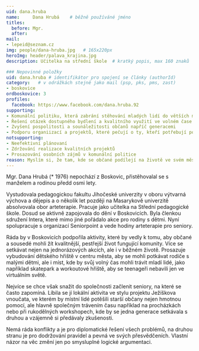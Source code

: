 ```yaml
---
uid: dana.hruba
name:     Dana Hrubá  	# běžně používáné jméno
titles:
  before: Mgr. 
  after:
mail:
- lepeid@seznam.cz
img: people/dana-hruba.jpg   # 165x220px
heroImg: header/palava_krajina.jpg
description: Učitelka na střední škole 	# kratký popis, max 160 znaků

### Nepovinné položky
uid: dana.hruba # identifikátor pro spojení se články (authorId)
category: 	# v odrážkách stejně jako mail (psp, pks, pms, zast)
- boskovice
ordboskovice: 3
profiles:
  facebook: https://www.facebook.com/dana.hruba.92
supporting:
- Komunální politiku, která zabrání stěhování mladých lidí do větších měst
- Řešení otázek dostupného bydlení a kvalitního využití ve volném čase
- Zvyšení pospolitosti a sounáležitosti občanů napříč generacemi
- Podporu organiizací a projektů, které pečují o ty, kteří potřebují pomoc
notsupporting:
- Neefektivní plánovaní
- Zdržování realizace kvalitních projektů
- Prosazování osobních zájmů v komunální politice
reason: Myslím si, že tam, kde se občané podílejí na životě ve svém městě, se všem daří lépe, a proto jsem se rozhodla vstoupit do komunální politiky. Nelíbí se mi postoj těch, kteří vše kritizují, ale už nejsou ochotní pro svoje město nic udělat.
---
```


Mgr. Dana Hrubá (* 1976) nepochází z Boskovic, přistěhovalal se s manželem a rodinou předd osmi lety.

Vystudovala pedagogickou fakultu Jihočeské univerzity v oboru výtvarná výchova a dějepis a o několik let později na Masarykově univerzitě absolvovala obor arteterapie. Pracuje jako učitelka na Střední pedagogické škole. Dosud se aktivně zapojovala do dění v Boskovicích. Byla členkou sdružení Intera, které mimo jiné pořádalo akce pro rodiny s dětmi. Nyní spolupracuje s organizací Seniorpoint a vede hodiny arteterapie pro seniory.

Ráda by v Boskovicích podpořila aktivity, které by vedly k tomu, aby občané a sousedé mohli žít kvalitnější, pestřejší život fungující komunity. Více se setkávat nejen na jednorázových akcích, ale i v běžném životě.
Prosazuje vybudování dětského hřiště v centru města, aby se mohli potkávat rodiče s malými dětmi, ale i míst, kde by svůj volný čas mohli trávit mladí lidé, jako například skatepark a workoutové hřiště, aby se teenageři nebavili jen ve virtuálním světě.

Nejvíce se chce však snažit do společnosti začlenit seniory, na které se často zapomíná. Líbila se jí lokální aktivita ve stylu projektu Ježíškova vnoučata, ve kterém by místní lidé potěšili starší občany nejen hmotnou pomocí, ale hlavně společným trávením času například na procházkách nebo při rukodělných workshopech, kde by se jedna generace setkávala s druhou a vzájemně si předávaly zkušenosti.

Nemá ráda konflikty a je pro diplomatické řešení všech problémů, na druhou stranu je pro dodržování pravidel a pevná ve svých přesvědčeních. Vlastní názor na věc změní jen po smysluplné logické argumentaci.

